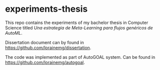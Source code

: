 # experiments-thesis

This repo contains the experiments of my bachelor thesis in Computer Science titled *Una estrategia de Meta-Learning para flujos genéricos de AutoML*.

Dissertation document can by found in https://github.com/lorainemg/dissertation.

The code was implemented as part of AutoGOAL system. Can be found in https://github.com/lorainemg/autogoal.

